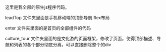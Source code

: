 这里是我全部的原生js程序代码。

leadTop 文件夹里面是手机移动端的顶部导航 flex布局

enter 文件夹里面的是首页的全部组件的代码

culture_tour 文件夹里面的是文化游的页面框架，修改了页面，使得顶部描述、导航和列表的各个部分彻底分离，可以直接删除整个的div
